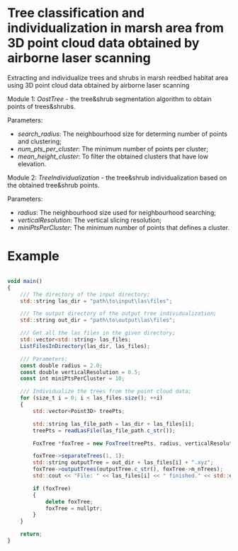 # Tree classification and individualization in marsh area from 3D point cloud data obtained by airborne laser scanning

Extracting and individualize trees and shrubs in marsh reedbed habitat area using 3D point cloud data obtained by airborne laser scanning

Module 1:
*OostTree* - the tree&shrub segmentation algorithm to obtain points of trees&shrubs.

Parameters:
- *search_radius*: The neighbourhood size for determing number of points and clustering;
- *num_pts_per_cluster*: The minimum number of points per cluster;
- *mean_height_cluster*: To filter the obtained clusters that have low elevation.





Module 2:
*TreeIndividualization* - the tree&shrub individualization based on the obtained tree&shrub points.


Parameters:
- *radius*: The neighbourhood size used for neighbourhood searching;
- *verticalResolution*: The vertical slicing resolution;
- *miniPtsPerCluster*: The minimum number of points that defines a cluster.


  
# Example

``` javascript {.line-numbers}

void main()
{
    /// The directory of the input directory;
    std::string las_dir = "path\to\input\las\files";

    /// The output directory of the output tree individualization;
    std::string out_dir = "path\to\output\las\files";

    /// Get all the las files in the given directory;
    std::vector<std::string> las_files;
    ListFilesInDirectory(las_dir, las_files);

    /// Parameters;
    const double radius = 2.0;
    const double verticalResolution = 0.5;
    const int miniPtsPerCluster = 10;

    /// Individualize the trees from the point cloud data;
    for (size_t i = 0; i < las_files.size(); ++i)
    {
        std::vector<Point3D> treePts;

        std::string las_file_path = las_dir + las_files[i];
        treePts = readLasFile(las_file_path.c_str());

        FoxTree *foxTree = new FoxTree(treePts, radius, verticalResolution, miniPtsPerCluster);

        foxTree->separateTrees(1, 1);
        std::string outputTree = out_dir + las_files[i] + ".xyz";
        foxTree->outputTrees(outputTree.c_str(), foxTree->m_nTrees);
        std::cout << "File: " << las_files[i] << " finished." << std::endl;

        if (foxTree)
        {
            delete foxTree;
            foxTree = nullptr;
        }
    }

    return;
}

```

